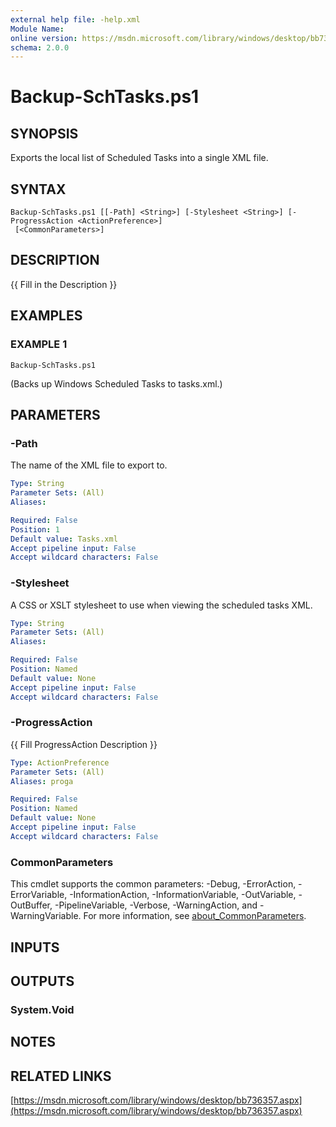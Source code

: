 ```yaml
---
external help file: -help.xml
Module Name:
online version: https://msdn.microsoft.com/library/windows/desktop/bb736357.aspx
schema: 2.0.0
---
```


# Backup-SchTasks.ps1

## SYNOPSIS
Exports the local list of Scheduled Tasks into a single XML file.

## SYNTAX

```
Backup-SchTasks.ps1 [[-Path] <String>] [-Stylesheet <String>] [-ProgressAction <ActionPreference>]
 [<CommonParameters>]
```

## DESCRIPTION
{{ Fill in the Description }}

## EXAMPLES

### EXAMPLE 1
```
Backup-SchTasks.ps1
```

(Backs up Windows Scheduled Tasks to tasks.xml.)

## PARAMETERS

### -Path
The name of the XML file to export to.

```yaml
Type: String
Parameter Sets: (All)
Aliases:

Required: False
Position: 1
Default value: Tasks.xml
Accept pipeline input: False
Accept wildcard characters: False
```

### -Stylesheet
A CSS or XSLT stylesheet to use when viewing the scheduled tasks XML.

```yaml
Type: String
Parameter Sets: (All)
Aliases:

Required: False
Position: Named
Default value: None
Accept pipeline input: False
Accept wildcard characters: False
```

### -ProgressAction
{{ Fill ProgressAction Description }}

```yaml
Type: ActionPreference
Parameter Sets: (All)
Aliases: proga

Required: False
Position: Named
Default value: None
Accept pipeline input: False
Accept wildcard characters: False
```

### CommonParameters
This cmdlet supports the common parameters: -Debug, -ErrorAction, -ErrorVariable, -InformationAction, -InformationVariable, -OutVariable, -OutBuffer, -PipelineVariable, -Verbose, -WarningAction, and -WarningVariable. For more information, see [about_CommonParameters](http://go.microsoft.com/fwlink/?LinkID=113216).

## INPUTS

## OUTPUTS

### System.Void
## NOTES

## RELATED LINKS

[https://msdn.microsoft.com/library/windows/desktop/bb736357.aspx](https://msdn.microsoft.com/library/windows/desktop/bb736357.aspx)

